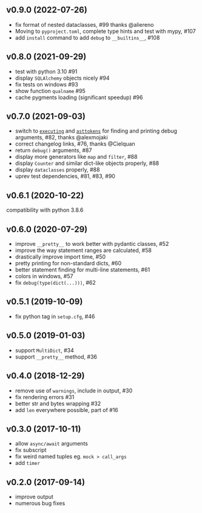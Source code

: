 ## v0.9.0 (2022-07-26)

* fix format of nested dataclasses, #99 thanks @aliereno
* Moving to `pyproject.toml`, complete type hints and test with mypy, #107
* add `install` command to add `debug` to `__builtins__`, #108

## v0.8.0 (2021-09-29)

* test with python 3.10 #91
* display `SQLAlchemy` objects nicely #94
* fix tests on windows #93
* show function `qualname` #95
* cache pygments loading (significant speedup) #96

## v0.7.0 (2021-09-03)

* switch to [`executing`](https://pypi.org/project/executing/) and [`asttokens`](https://pypi.org/project/asttokens/)
  for finding and printing debug arguments, #82, thanks @alexmojaki
* correct changelog links, #76, thanks @Cielquan
* return `debug()` arguments, #87
* display more generators like `map` and `filter`, #88
* display `Counter` and similar dict-like objects properly, #88
* display `dataclasses` properly, #88
* uprev test dependencies, #81, #83, #90

## v0.6.1 (2020-10-22)

compatibility with python 3.8.6

## v0.6.0 (2020-07-29)

* improve `__pretty__` to work better with pydantic classes, #52
* improve the way statement ranges are calculated, #58
* drastically improve import time, #50
* pretty printing for non-standard dicts, #60
* better statement finding for multi-line statements, #61
* colors in windows, #57
* fix `debug(type(dict(...)))`, #62

## v0.5.1 (2019-10-09)

* fix python tag in `setup.cfg`, #46

## v0.5.0 (2019-01-03)

* support `MultiDict`, #34
* support `__pretty__` method, #36

## v0.4.0 (2018-12-29)

* remove use of `warnings`, include in output, #30
* fix rendering errors #31
* better str and bytes wrapping #32
* add `len` everywhere possible, part of #16

## v0.3.0 (2017-10-11)

* allow `async/await` arguments
* fix subscript
* fix weird named tuples eg. `mock > call_args`
* add `timer`

## v0.2.0 (2017-09-14)

* improve output
* numerous bug fixes
